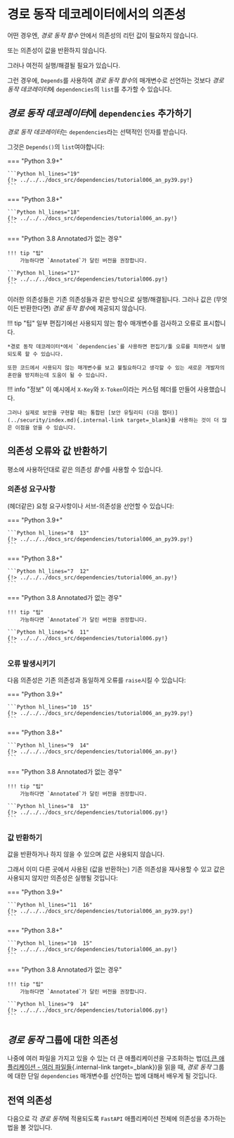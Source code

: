 # 경로 동작 데코레이터에서의 의존성

어떤 경우엔, *경로 동작 함수* 안에서 의존성의 리턴 값이 필요하지 않습니다.

또는 의존성이 값을 반환하지 않습니다.

그러나 여전히 실행/해결될 필요가 있습니다.

그런 경우에, `Depends`를 사용하여 *경로 동작 함수*의 매개변수로 선언하는 것보다 *경로 동작 데코레이터*에 `dependencies`의 `list`를 추가할 수 있습니다.

## *경로 동작 데코레이터*에 `dependencies` 추가하기

*경로 동작 데코레이터*는 `dependencies`라는 선택적인 인자를 받습니다.

그것은 `Depends()`의 `list`여야합니다:

=== "Python 3.9+"

    ```Python hl_lines="19"
    {!> ../../../docs_src/dependencies/tutorial006_an_py39.py!}
    ```

=== "Python 3.8+"

    ```Python hl_lines="18"
    {!> ../../../docs_src/dependencies/tutorial006_an.py!}
    ```

=== "Python 3.8 Annotated가 없는 경우"

    !!! tip "팁"
        가능하다면 `Annotated`가 달린 버전을 권장합니다.

    ```Python hl_lines="17"
    {!> ../../../docs_src/dependencies/tutorial006.py!}
    ```

이러한 의존성들은 기존 의존성들과 같은 방식으로 실행/해결됩니다. 그러나 값은 (무엇이든 반환한다면) *경로 동작 함수*에 제공되지 않습니다.

!!! tip "팁"
    일부 편집기에선 사용되지 않는 함수 매개변수를 검사하고 오류로 표시합니다.

    *경로 동작 데코레이터*에서 `dependencies`를 사용하면 편집기/툴 오류를 피하면서 실행되도록 할 수 있습니다.

    또한 코드에서 사용되지 않는 매개변수를 보고 불필요하다고 생각할 수 있는 새로운 개발자의 혼란을 방지하는데 도움이 될 수 있습니다.

!!! info "정보"
    이 예시에서 `X-Key`와 `X-Token`이라는 커스텀 헤더를 만들어 사용했습니다.

    그러나 실제로 보안을 구현할 때는 통합된 [보안 유틸리티 (다음 챕터)](../security/index.md){.internal-link target=_blank}를 사용하는 것이 더 많은 이점을 얻을 수 있습니다.

## 의존성 오류와 값 반환하기

평소에 사용하던대로 같은 의존성 *함수*를 사용할 수 있습니다.

### 의존성 요구사항

(헤더같은) 요청 요구사항이나 서브-의존성을 선언할 수 있습니다:

=== "Python 3.9+"

    ```Python hl_lines="8  13"
    {!> ../../../docs_src/dependencies/tutorial006_an_py39.py!}
    ```

=== "Python 3.8+"

    ```Python hl_lines="7  12"
    {!> ../../../docs_src/dependencies/tutorial006_an.py!}
    ```

=== "Python 3.8 Annotated가 없는 경우"

    !!! tip "팁"
        가능하다면 `Annotated`가 달린 버전을 권장합니다.

    ```Python hl_lines="6  11"
    {!> ../../../docs_src/dependencies/tutorial006.py!}
    ```

### 오류 발생시키기

다음 의존성은 기존 의존성과 동일하게 오류를 `raise`시킬 수 있습니다:

=== "Python 3.9+"

    ```Python hl_lines="10  15"
    {!> ../../../docs_src/dependencies/tutorial006_an_py39.py!}
    ```

=== "Python 3.8+"

    ```Python hl_lines="9  14"
    {!> ../../../docs_src/dependencies/tutorial006_an.py!}
    ```

=== "Python 3.8 Annotated가 없는 경우"

    !!! tip "팁"
        가능하다면 `Annotated`가 달린 버전을 권장합니다.

    ```Python hl_lines="8  13"
    {!> ../../../docs_src/dependencies/tutorial006.py!}
    ```

### 값 반환하기

값을 반환하거나 하지 않을 수 있으며 값은 사용되지 않습니다.

그래서 이미 다른 곳에서 사용된 (값을 반환하는) 기존 의존성을 재사용할 수 있고 값은 사용되지 않지만 의존성은 실행될 것입니다:

=== "Python 3.9+"

    ```Python hl_lines="11  16"
    {!> ../../../docs_src/dependencies/tutorial006_an_py39.py!}
    ```

=== "Python 3.8+"

    ```Python hl_lines="10  15"
    {!> ../../../docs_src/dependencies/tutorial006_an.py!}
    ```

=== "Python 3.8 Annotated가 없는 경우"

    !!! tip "팁"
        가능하다면 `Annotated`가 달린 버전을 권장합니다.

    ```Python hl_lines="9  14"
    {!> ../../../docs_src/dependencies/tutorial006.py!}
    ```

## *경로 동작* 그룹에 대한 의존성

나중에 여러 파일을 가지고 있을 수 있는 더 큰 애플리케이션을 구조화하는 법([더 큰 애플리케이션 - 여러 파일들](../../tutorial/bigger-applications.md){.internal-link target=_blank})을 읽을 때, *경로 동작* 그룹에 대한 단일 `dependencies` 매개변수를 선언하는 법에 대해서 배우게 될 것입니다.

## 전역 의존성

다음으로 각 *경로 동작*에 적용되도록 `FastAPI` 애플리케이션 전체에 의존성을 추가하는 법을 볼 것입니다.
